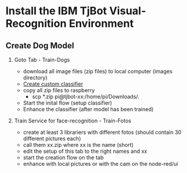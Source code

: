 # Install the IBM TjBot Visual-Recognition Environment

## Create Dog Model

1. Goto Tab - Train-Dogs

    - download all image files (zip files) to local computer (images directory)
    - [Create custom classifier](https://console.bluemix.net/docs/services/visual-recognition/tutorial-custom-classifier.html#creating-a-custom-model)
    - copy all zip files to raspberry
        - scp *.zip pi@tjbot-xx:/home/pi/Downloads/.
    - Start the inital flow (setup classifier)
    - Enhance the classifier (after model has been trained)

2. Train Service for face-recognition - Train-Fotos

    - create at least 3 librariers with different fotos (should contain 30 different pictures each)
    - call them xx.zip where xx is the name (short)
    - edit the setup of this tab to the right names and xx
    - start the creation flow on the tab
    - enhance with local pictures or with the cam on the node-red/ui